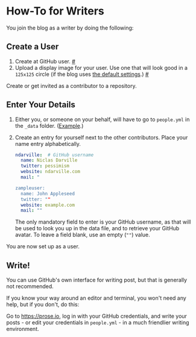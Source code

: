 How-To for Writers
==================
You join the blog as a writer by doing the following:

Create a User
-------------
1. Create at GitHub user. [#](https://github.com)
2. Upload a display image for your user. Use one that will look good in a `125x125` circle (if the blog uses [the default settings](https://github.com/ndarville/jekyll-boilerplate/blob/293c6e90ae10305061583b452f7c090e46a83596/static/css/_config.scss#L15-L16).) [#](https://github.com/settings/profile)

Create or get invited as a contributor to a repository.

Enter Your Details
------------------
1. Either you, or someone on your behalf, will have to go to `people.yml` in the `_data` folder. ([Example](https://github.com/ndarville/jekyll-boilerplate/blob/master/_data/people.yml).)
2. Create an entry for yourself next to the other contributors. Place your name entry alphabetically.

    ```yml
    ndarville:  # GitHub username
      name: Niclas Darville
      twitter: pessimism
      website: ndarville.com
      mail: "

    zampleuser:
      name: John Appleseed
      twitter: ""
      website: example.com
      mail: ""
    ```

    The only mandatory field to enter is your GitHub username, as that will be used to look you up in the data file, and to retrieve your GitHub avatar. To leave a field blank, use an empty (`""`) value.

You are now set up as a user.

Write!
------
You can use GitHub's own interface for writing post, but that is generally not recommended.

If you know your way around an editor and terminal, you won't need any help, but if you don't, do this:

Go to <https://prose.io>, log in with your GitHub credentials, and write your posts - or edit your credentials in `people.yml` - in a much friendlier writing environment.
